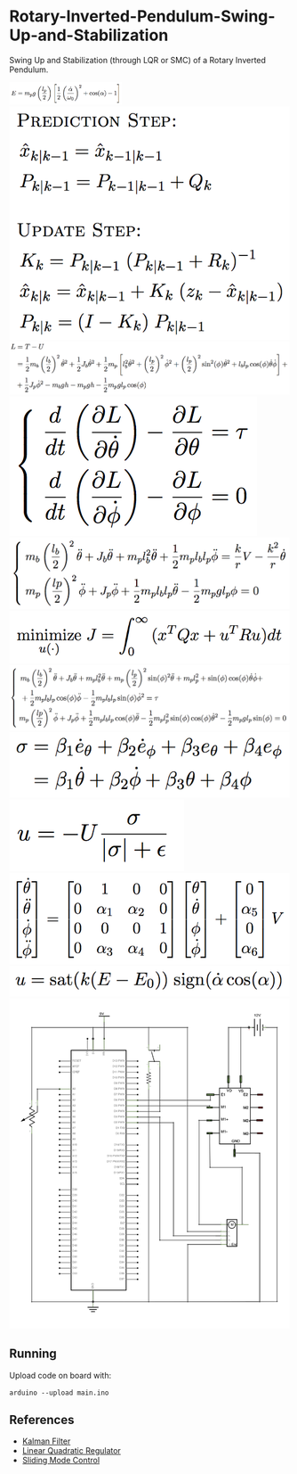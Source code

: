 # Rotary-Inverted-Pendulum-Swing-Up-and-Stabilization
Swing Up and Stabilization (through LQR or SMC) of a Rotary Inverted Pendulum.

<img src="media/e.png" width="40%" />
<img src="media/kf.png" style="height: 10%" />
<img src="media/l.png" style="height: 10%" />
<img src="media/lagrange.png" style="height: 10%" />
<img src="media/linmodel.png" style="height: 10%" />
<img src="media/lqr.png" style="height: 10%" />
<img src="media/model.png" style="height: 10%" />
<img src="media/sigma.png" style="height: 10%" />
<img src="media/smc.png" style="height: 10%" />
<img src="media/ssmodel.png" style="height: 10%" />
<img src="media/swingup.png" style="height: 10%" />
<img src="media/schematics.jpg" style="height: 10%" />








## Running

Upload code on board with:
```
arduino --upload main.ino
```

## References
- [Kalman Filter](https://en.wikipedia.org/wiki/Kalman_filter)
- [Linear Quadratic Regulator](https://en.wikipedia.org/wiki/Linear–quadratic_regulator)
- [Sliding Mode Control](https://en.wikipedia.org/wiki/Sliding_mode_control)
